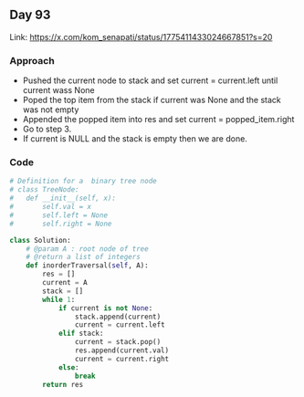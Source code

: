 ## Day 93

Link: https://x.com/kom_senapati/status/1775411433024667851?s=20

### Approach

- Pushed the current node to stack and set current = current.left until current wass None
- Poped the top item from the stack if current was None and the stack was not empty
- Appended the popped item into res and set current = popped_item.right 
- Go to step 3.
- If current is NULL and the stack is empty then we are done.

### Code

```py
# Definition for a  binary tree node
# class TreeNode:
#	def __init__(self, x):
#		self.val = x
#		self.left = None
#		self.right = None

class Solution:
	# @param A : root node of tree
	# @return a list of integers
	def inorderTraversal(self, A):
        res = []
        current = A
        stack = []
        while 1:
            if current is not None:
                stack.append(current)
                current = current.left
            elif stack:
                current = stack.pop()
                res.append(current.val)
                current = current.right 
            else:
                break
        return res
```
